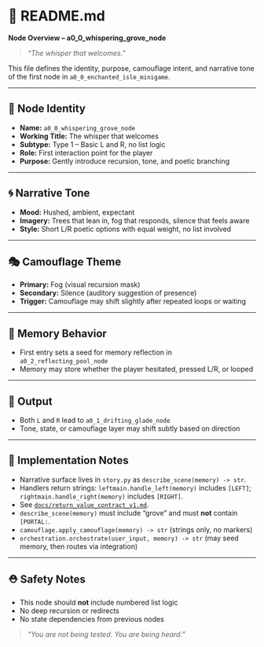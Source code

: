 # 🌿 README.md
**Node Overview – a0_0_whispering_grove_node**

> _“The whisper that welcomes.”_

This file defines the identity, purpose, camouflage intent, and narrative tone of the first node in `a0_0_enchanted_isle_minigame`.

---

## 🧩 Node Identity

- **Name:** `a0_0_whispering_grove_node`
- **Working Title:** The whisper that welcomes
- **Subtype:** Type 1 – Basic L and R, no list logic
- **Role:** First interaction point for the player
- **Purpose:** Gently introduce recursion, tone, and poetic branching

---

## 🌀 Narrative Tone

- **Mood:** Hushed, ambient, expectant
- **Imagery:** Trees that lean in, fog that responds, silence that feels aware
- **Style:** Short L/R poetic options with equal weight, no list involved

---

## 🎭 Camouflage Theme

- **Primary:** Fog (visual recursion mask)
- **Secondary:** Silence (auditory suggestion of presence)
- **Trigger:** Camouflage may shift slightly after repeated loops or waiting

---

## 🔁 Memory Behavior

- First entry sets a seed for memory reflection in `a0_2_reflecting_pool_node`
- Memory may store whether the player hesitated, pressed L/R, or looped

---

## 🚪 Output

- Both `L` and `R` lead to `a0_1_drifting_glade_node`
- Tone, state, or camouflage layer may shift subtly based on direction

---

## 🧩 Implementation Notes

- Narrative surface lives in `story.py` as `describe_scene(memory) -> str`.
- Handlers return strings: `leftmain.handle_left(memory)` includes `[LEFT]`; `rightmain.handle_right(memory)` includes `[RIGHT]`.
- See [`docs/return_value_contract_v1.md`](../../../docs/return_value_contract_v1.md).
- `describe_scene(memory)` must include “grove” and must **not** contain `[PORTAL:`.
- `camouflage.apply_camouflage(memory) -> str` (strings only, no markers)
- `orchestration.orchestrate(user_input, memory) -> str` (may seed memory, then routes via integration)

---

## ⛑️ Safety Notes

- This node should **not** include numbered list logic
- No deep recursion or redirects
- No state dependencies from previous nodes

> _“You are not being tested. You are being heard.”_
